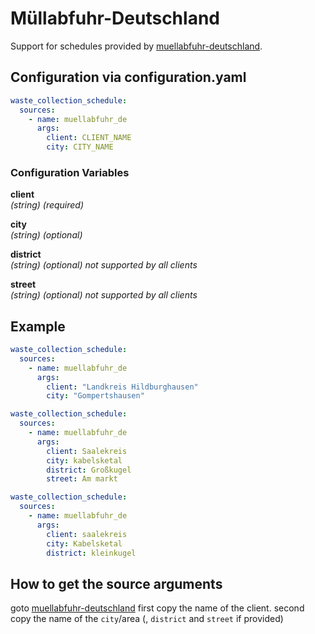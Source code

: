# Müllabfuhr-Deutschland

Support for schedules provided by [muellabfuhr-deutschland](https://portal.muellabfuhr-deutschland.de/).

## Configuration via configuration.yaml

```yaml
waste_collection_schedule:
  sources:
    - name: muellabfuhr_de
      args:
        client: CLIENT_NAME
        city: CITY_NAME
```

### Configuration Variables

**client**  
*(string) (required)*

**city**  
*(string) (optional)*

**district**  
*(string) (optional) not supported by all clients*

**street**  
*(string) (optional) not supported by all clients*

## Example

```yaml
waste_collection_schedule:
  sources:
    - name: muellabfuhr_de
      args:
        client: "Landkreis Hildburghausen"
        city: "Gompertshausen"
```

```yaml
waste_collection_schedule:
  sources:
    - name: muellabfuhr_de
      args:
        client: Saalekreis
        city: kabelsketal
        district: Großkugel
        street: Am markt
```

```yaml
waste_collection_schedule:
  sources:
    - name: muellabfuhr_de
      args:
        client: saalekreis
        city: Kabelsketal
        district: kleinkugel
```

## How to get the source arguments

goto [muellabfuhr-deutschland](https://portal.muellabfuhr-deutschland.de/)
first copy the name of the client.
second copy the name of the `city`/area (, `district` and `street` if provided)

